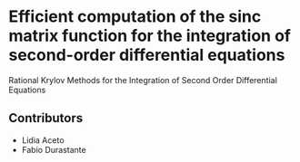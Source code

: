 # Efficient computation of the sinc matrix function for the integration of second-order differential equations

Rational Krylov Methods for the Integration of Second Order Differential Equations

## Contributors
- Lidia Aceto
- Fabio Durastante
